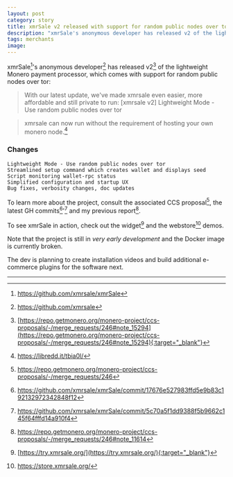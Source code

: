 ```yaml
---
layout: post
category: story
title: xmrSale v2 released with support for random public nodes over tor
description: "xmrSale's anonymous developer has released v2 of the lightweight Monero payment processor, which comes with support for random public nodes over tor."
tags: merchants
image: 
---
```


xmrSale[^1]'s anonymous developer[^2] has released v2[^3] of the lightweight Monero payment processor, which comes with support for random public nodes over tor:

> With our latest update, we've made xmrsale even easier, more affordable and still private to run: [xmrsale v2] Lightweight Mode - Use random public nodes over tor

> xmrsale can now run without the requirement of hosting your own monero node.[^4]

### Changes

	Lightweight Mode - Use random public nodes over tor
    Streamlined setup command which creates wallet and displays seed
    Script monitoring wallet-rpc status
    Simplified configuration and startup UX
    Bug fixes, verbosity changes, doc updates

To learn more about the project, consult the associated CCS proposal[^5], the latest GH commits[^6]'[^7] and my previous report[^8].

To see xmrSale in action, check out the widget[^9] and the webstore[^10] demos.

Note that the project is still in *very early development* and the Docker image is currently broken.

The dev is planning to create installation videos and build additional e-commerce plugins for the software next.

---

[^1]: https://github.com/xmrsale/xmrSale
[^2]: https://github.com/xmrsale
[^3]: [https://repo.getmonero.org/monero-project/ccs-proposals/-/merge_requests/246#note_15294](https://repo.getmonero.org/monero-project/ccs-proposals/-/merge_requests/246#note_15294){:target="_blank"}
[^4]: https://libredd.it/tbia0l/
[^5]: https://repo.getmonero.org/monero-project/ccs-proposals/-/merge_requests/246
[^6]: https://github.com/xmrsale/xmrSale/commit/17676e527983ffd5e9b83c192132972342848f12
[^7]: https://github.com/xmrsale/xmrSale/commit/5c70a5f1dd9388f5b9662c145f64fffd14a910f4
[^8]: https://repo.getmonero.org/monero-project/ccs-proposals/-/merge_requests/246#note_11614
[^9]: [https://try.xmrsale.org/](https://try.xmrsale.org/){:target="_blank"}
[^10]: https://store.xmrsale.org/
